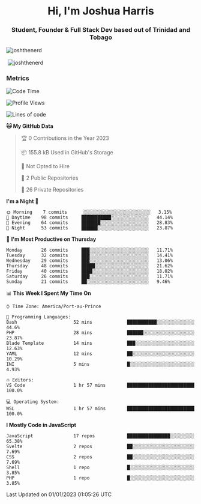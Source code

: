 <h1 align="center">Hi, I'm Joshua Harris</h1>
<h3 align="center">Student, Founder & Full Stack Dev based out of Trinidad and Tobago</h3>

<p align="left"> <img src="https://komarev.com/ghpvc/?username=JoshTheDeveloperr" alt="joshthenerd" /> </p>

<p>&nbsp;<img align="center" src="https://github-readme-stats.vercel.app/api?username=JoshTheDeveloperr&show_icons=true&count_private=true" alt="joshthenerd" /></p>

### Metrics

<!--START_SECTION:waka-->
![Code Time](http://img.shields.io/badge/Code%20Time-58%20hrs%205%20mins-blue)

![Profile Views](http://img.shields.io/badge/Profile%20Views-1-blue)

![Lines of code](https://img.shields.io/badge/From%20Hello%20World%20I%27ve%20Written--1%20Million%20lines%20of%20code-blue)

**🐱 My GitHub Data** 

> 🏆 0 Contributions in the Year 2023
 > 
> 📦 155.8 kB Used in GitHub's Storage 
 > 
> 🚫 Not Opted to Hire
 > 
> 📜 2 Public Repositories 
 > 
> 🔑 26 Private Repositories  
 > 
**I'm a Night 🦉** 

```text
🌞 Morning    7 commits      ░░░░░░░░░░░░░░░░░░░░░░░░░   3.15% 
🌆 Daytime    98 commits     ███████████░░░░░░░░░░░░░░   44.14% 
🌃 Evening    64 commits     ███████░░░░░░░░░░░░░░░░░░   28.83% 
🌙 Night      53 commits     ██████░░░░░░░░░░░░░░░░░░░   23.87%

```
📅 **I'm Most Productive on Thursday** 

```text
Monday       26 commits     ███░░░░░░░░░░░░░░░░░░░░░░   11.71% 
Tuesday      32 commits     ███░░░░░░░░░░░░░░░░░░░░░░   14.41% 
Wednesday    29 commits     ███░░░░░░░░░░░░░░░░░░░░░░   13.06% 
Thursday     48 commits     █████░░░░░░░░░░░░░░░░░░░░   21.62% 
Friday       40 commits     ████░░░░░░░░░░░░░░░░░░░░░   18.02% 
Saturday     26 commits     ███░░░░░░░░░░░░░░░░░░░░░░   11.71% 
Sunday       21 commits     ██░░░░░░░░░░░░░░░░░░░░░░░   9.46%

```


📊 **This Week I Spent My Time On** 

```text
⌚︎ Time Zone: America/Port-au-Prince

💬 Programming Languages: 
Bash                     52 mins             ███████████░░░░░░░░░░░░░░   44.6% 
PHP                      28 mins             ██████░░░░░░░░░░░░░░░░░░░   23.87% 
Blade Template           14 mins             ███░░░░░░░░░░░░░░░░░░░░░░   12.63% 
YAML                     12 mins             ██░░░░░░░░░░░░░░░░░░░░░░░   10.29% 
INI                      5 mins              █░░░░░░░░░░░░░░░░░░░░░░░░   4.93%

🔥 Editors: 
VS Code                  1 hr 57 mins        █████████████████████████   100.0%

💻 Operating System: 
WSL                      1 hr 57 mins        █████████████████████████   100.0%

```

**I Mostly Code in JavaScript** 

```text
JavaScript               17 repos            ████████████████░░░░░░░░░   65.38% 
Svelte                   2 repos             ██░░░░░░░░░░░░░░░░░░░░░░░   7.69% 
CSS                      2 repos             ██░░░░░░░░░░░░░░░░░░░░░░░   7.69% 
Shell                    1 repo              █░░░░░░░░░░░░░░░░░░░░░░░░   3.85% 
PHP                      1 repo              █░░░░░░░░░░░░░░░░░░░░░░░░   3.85%

```



 Last Updated on 01/01/2023 01:05:26 UTC
<!--END_SECTION:waka-->
